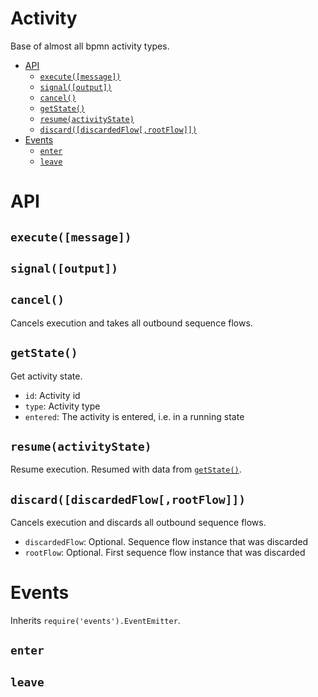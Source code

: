 Activity
========

Base of almost all bpmn activity types.

<!-- toc -->

- [API](#api)
  - [`execute([message])`](#executemessage)
  - [`signal([output])`](#signaloutput)
  - [`cancel()`](#cancel)
  - [`getState()`](#getstate)
  - [`resume(activityState)`](#resumeactivitystate)
  - [`discard([discardedFlow[,rootFlow]])`](#discarddiscardedflowrootflow)
- [Events](#events)
  - [`enter`](#enter)
  - [`leave`](#leave)

<!-- tocstop -->

# API

## `execute([message])`
## `signal([output])`
## `cancel()`

Cancels execution and takes all outbound sequence flows.

## `getState()`

Get activity state.

- `id`: Activity id
- `type`: Activity type
- `entered`: The activity is entered, i.e. in a running state

## `resume(activityState)`

Resume execution. Resumed with data from [`getState()`](#getstate).

## `discard([discardedFlow[,rootFlow]])`

Cancels execution and discards all outbound sequence flows.

- `discardedFlow`: Optional. Sequence flow instance that was discarded
- `rootFlow`: Optional. First sequence flow instance that was discarded

# Events

Inherits `require('events').EventEmitter`.

## `enter`
## `leave`
